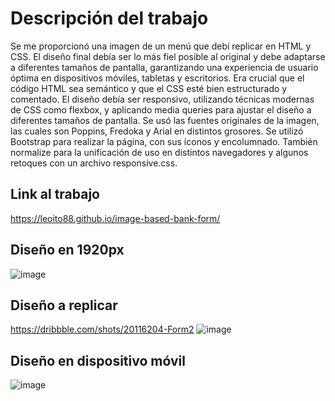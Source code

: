 # Descripción del trabajo
Se me proporcionó una imagen de un menú que debí replicar en HTML y CSS. El diseño final debía ser lo más fiel posible al original y debe adaptarse a diferentes tamaños de pantalla, garantizando una experiencia de usuario óptima en dispositivos móviles, tabletas y escritorios. Era crucial que el código HTML sea semántico y que el CSS esté bien estructurado y comentado. El diseño debía ser responsivo, utilizando técnicas modernas de CSS como flexbox, y aplicando media queries para ajustar el diseño a diferentes tamaños de pantalla.
Se usó las fuentes originales de la imagen, las cuales son Poppins, Fredoka y Arial en distintos grosores.
Se utilizó Bootstrap para realizar la página, con sus íconos y encolumnado. También normalize para la unificación de uso en distintos navegadores y algunos retoques con un archivo responsive.css.

## Link al trabajo
https://leoito88.github.io/image-based-bank-form/

## Diseño en 1920px
![image](https://github.com/leoito88/image-based-bank-form/assets/59623841/cbb8788c-9a5f-422e-9c6f-2cb1e828ac90)

## Diseño a replicar
https://dribbble.com/shots/20116204-Form2
![image](https://github.com/leoito88/image-based-bank-form/assets/59623841/12767023-750f-4daa-ad0a-91d6a812f4a7)

## Diseño en dispositivo móvil
![image](https://github.com/leoito88/image-based-bank-form/assets/59623841/1695e096-e920-4d42-b175-3beef2dc03a8)


